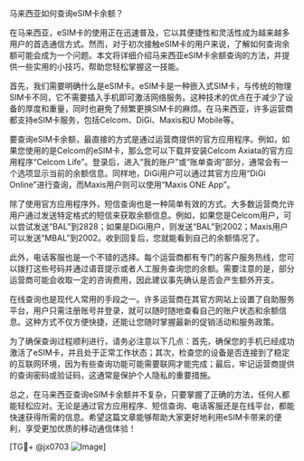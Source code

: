 马来西亚如何查询eSIM卡余额？

在马来西亚，eSIM卡的使用正在迅速普及，它以其便捷性和灵活性成为越来越多用户的首选通信方式。然而，对于初次接触eSIM卡的用户来说，了解如何查询余额可能会成为一个问题。本文将详细介绍马来西亚eSIM卡余额查询的方法，并提供一些实用的小技巧，帮助您轻松掌握这一技能。

首先，我们需要明确什么是eSIM卡。eSIM卡是一种嵌入式SIM卡，与传统的物理SIM卡不同，它不需要插入手机即可激活网络服务。这种技术的优点在于减少了设备的厚度和重量，同时也避免了频繁更换SIM卡的麻烦。在马来西亚，许多运营商都支持eSIM卡服务，包括Celcom、DiGi、Maxis和U Mobile等。

要查询eSIM卡余额，最直接的方式是通过运营商提供的官方应用程序。例如，如果您使用的是Celcom的eSIM卡，那么您可以下载并安装Celcom Axiata的官方应用程序“Celcom Life”。登录后，进入“我的账户”或“账单查询”部分，通常会有一个选项显示当前的余额信息。同样地，DiGi用户可以通过其官方应用“DiGi Online”进行查询，而Maxis用户则可以使用“Maxis ONE App”。

除了使用官方应用程序外，短信查询也是一种简单有效的方式。大多数运营商允许用户通过发送特定格式的短信来获取余额信息。例如，如果您是Celcom用户，可以尝试发送“BAL”到2828；如果是DiGi用户，则发送“BAL”到2002；Maxis用户可以发送“MBAL”到2002。收到回复后，您就能看到自己的余额情况了。

此外，电话客服也是一个不错的选择。每个运营商都有专门的客户服务热线，您可以拨打这些号码并通过语音提示或者人工服务查询您的余额。需要注意的是，部分运营商可能会收取一定的咨询费用，因此建议事先确认是否会产生额外开支。

在线查询也是现代人常用的手段之一。许多运营商在其官方网站上设置了自助服务平台，用户只需注册账号并登录，就可以随时随地查看自己的账户状态和余额信息。这种方式不仅方便快捷，还能让您随时掌握最新的促销活动和服务政策。

为了确保查询过程顺利进行，请务必注意以下几点：首先，确保您的手机已经成功激活了eSIM卡，并且处于正常工作状态；其次，检查您的设备是否连接到了稳定的互联网环境，因为有些查询功能可能需要联网才能完成；最后，牢记运营商提供的查询密码或验证码，这通常是保护个人隐私的重要措施。

总之，在马来西亚查询eSIM卡余额并不复杂，只要掌握了正确的方法，任何人都能轻松应对。无论是通过官方应用程序、短信查询、电话客服还是在线平台，都能快速获得所需的信息。希望这篇文章能够帮助大家更好地利用eSIM卡带来的便利，享受更加优质的移动通信体验！

[TG💪+ @jx0703 ![Image](https://github.com/user-attachments/assets/dbca1d08-cadb-493c-b0ec-ad6f7a83f270)]